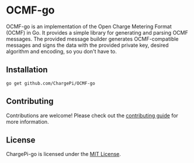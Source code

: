 # OCMF-go

OCMF-go is an implementation of the Open Charge Metering Format (OCMF) in Go. It provides a simple library for
generating and parsing OCMF messages. The provided message builder generates OCMF-compatible messages and signs the data
with the provided private key, desired algorithm and encoding, so you don't have to.

## Installation

```shell
go get github.com/ChargePi/OCMF-go
```

## Contributing

Contributions are welcome! Please check out the [contributing guide](/docs/contributing/contributing.md) for more
information.

## License

ChargePi-go is licensed under the [MIT License](LICENSE.txt).